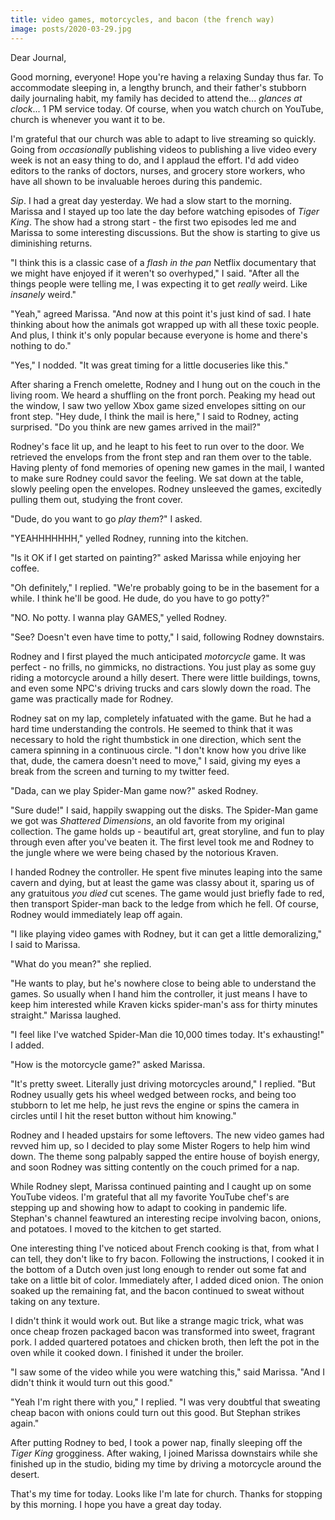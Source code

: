 ```yaml
---
title: video games, motorcycles, and bacon (the french way)
image: posts/2020-03-29.jpg
---
```


Dear Journal,

Good morning, everyone!  Hope you're having a relaxing Sunday thus
far.  To accommodate sleeping in, a lengthy brunch, and their father's
stubborn daily journaling habit, my family has decided to attend
the... _glances at clock_... 1 PM service today.  Of course, when you
watch church on YouTube, church is whenever you want it to be.

I'm grateful that our church was able to adapt to live streaming so
quickly.  Going from _occasionally_ publishing videos to publishing a
live video every week is not an easy thing to do, and I applaud the
effort.  I'd add video editors to the ranks of doctors, nurses, and
grocery store workers, who have all shown to be invaluable heroes
during this pandemic.

_Sip_.  I had a great day yesterday.  We had a slow start to the
morning.  Marissa and I stayed up too late the day before watching
episodes of _Tiger King_.  The show had a strong start - the first two
episodes led me and Marissa to some interesting discussions.  But the
show is starting to give us diminishing returns.

"I think this is a classic case of a _flash in the pan_ Netflix
documentary that we might have enjoyed if it weren't so overhyped," I
said.  "After all the things people were telling me, I was expecting
it to get _really_ weird.  Like _insanely_ weird."

"Yeah," agreed Marissa.  "And now at this point it's just kind of
sad. I hate thinking about how the animals got wrapped up with all
these toxic people.  And plus, I think it's only popular because
everyone is home and there's nothing to do."

"Yes," I nodded.  "It was great timing for a little docuseries like
this."

After sharing a French omelette, Rodney and I hung out on the couch in
the living room.  We heard a shuffling on the front porch.  Peaking my
head out the window, I saw two yellow Xbox game sized envelopes
sitting on our front step.  "Hey dude, I think the mail is here," I
said to Rodney, acting surprised.  "Do you think are new games
arrived in the mail?"

Rodney's face lit up, and he leapt to his feet to run over to the
door.  We retrieved the envelops from the front step and ran them over
to the table.  Having plenty of fond memories of opening new games in
the mail, I wanted to make sure Rodney could savor the feeling.  We
sat down at the table, slowly peeling open the envelopes.  Rodney
unsleeved the games, excitedly pulling them out, studying the front
cover.

"Dude, do you want to go _play them_?" I asked.

"YEAHHHHHHH," yelled Rodney, running into the kitchen.

"Is it OK if I get started on painting?" asked Marissa while enjoying
her coffee.

"Oh definitely," I replied.  "We're probably going to be in the
basement for a while.  I think he'll be good.  He dude, do you have to
go potty?"

"NO.  No potty.  I wanna play GAMES," yelled Rodney.

"See?  Doesn't even have time to potty," I said, following Rodney
downstairs.

Rodney and I first played the much anticipated _motorcycle_ game.  It
was perfect - no frills, no gimmicks, no distractions.  You just play
as some guy riding a motorcycle around a hilly desert.  There were
little buildings, towns, and even some NPC's driving trucks and cars
slowly down the road.  The game was practically made for Rodney.

Rodney sat on my lap, completely infatuated with the game.  But he had
a hard time understanding the controls.  He seemed to think that it
was necessary to hold the right thumbstick in one direction, which
sent the camera spinning in a continuous circle.  "I don't know how
you drive like that, dude, the camera doesn't need to move," I said,
giving my eyes a break from the screen and turning to my twitter feed.

"Dada, can we play Spider-Man game now?" asked Rodney.

"Sure dude!" I said, happily swapping out the disks.  The Spider-Man
game we got was _Shattered Dimensions_, an old favorite from my
original collection.  The game holds up - beautiful art, great
storyline, and fun to play through even after you've beaten it.  The
first level took me and Rodney to the jungle where we were being
chased by the notorious Kraven.

I handed Rodney the controller.  He spent five minutes leaping into
the same cavern and dying, but at least the game was classy about it,
sparing us of any gratuitous _you died_ cut scenes.  The game would
just briefly fade to red, then transport Spider-man back to the ledge
from which he fell.  Of course, Rodney would immediately leap off
again.

"I like playing video games with Rodney, but it can get a little
demoralizing," I said to Marissa.

"What do you mean?" she replied.

"He wants to play, but he's nowhere close to being able to understand
the games.  So usually when I hand him the controller, it just means I
have to keep him interested while Kraven kicks spider-man's ass for
thirty minutes straight."  Marissa laughed.

"I feel like I've watched Spider-Man die 10,000 times today.  It's
exhausting!" I added.

"How is the motorcycle game?" asked Marissa.

"It's pretty sweet.  Literally just driving motorcycles around," I
replied.  "But Rodney usually gets his wheel wedged between rocks, and
being too stubborn to let me help, he just revs the engine or spins
the camera in circles until I hit the reset button without him
knowing."

Rodney and I headed upstairs for some leftovers.  The new video games
had revved him up, so I decided to play some Mister Rogers to help him
wind down.  The theme song palpably sapped the entire house of boyish
energy, and soon Rodney was sitting contently on the couch primed for
a nap.

While Rodney slept, Marissa continued painting and I caught up on some
YouTube videos.  I'm grateful that all my favorite YouTube chef's are
stepping up and showing how to adapt to cooking in pandemic life.
Stephan's channel feawtured an interesting recipe involving bacon,
onions, and potatoes.  I moved to the kitchen to get started.

One interesting thing I've noticed about French cooking is that, from
what I can tell, they don't like to fry bacon.  Following the
instructions, I cooked it in the bottom of a Dutch oven just long
enough to render out some fat and take on a little bit of color.
Immediately after, I added diced onion.  The onion soaked up the
remaining fat, and the bacon continued to sweat without taking on any
texture.

I didn't think it would work out.  But like a strange magic trick,
what was once cheap frozen packaged bacon was transformed into sweet,
fragrant pork.  I added quartered potatoes and chicken broth, then
left the pot in the oven while it cooked down.  I finished it under
the broiler.

"I saw some of the video while you were watching this," said Marissa.
"And I didn't think it would turn out this good."

"Yeah I'm right there with you," I replied.  "I was very doubtful that
sweating cheap bacon with onions could turn out this good.  But
Stephan strikes again."

After putting Rodney to bed, I took a power nap, finally sleeping off
the _Tiger King_ grogginess.  After waking, I joined Marissa
downstairs while she finished up in the studio, biding my time by
driving a motorcycle around the desert.

That's my time for today.  Looks like I'm late for church.  Thanks for
stopping by this morning.  I hope you have a great day today.
